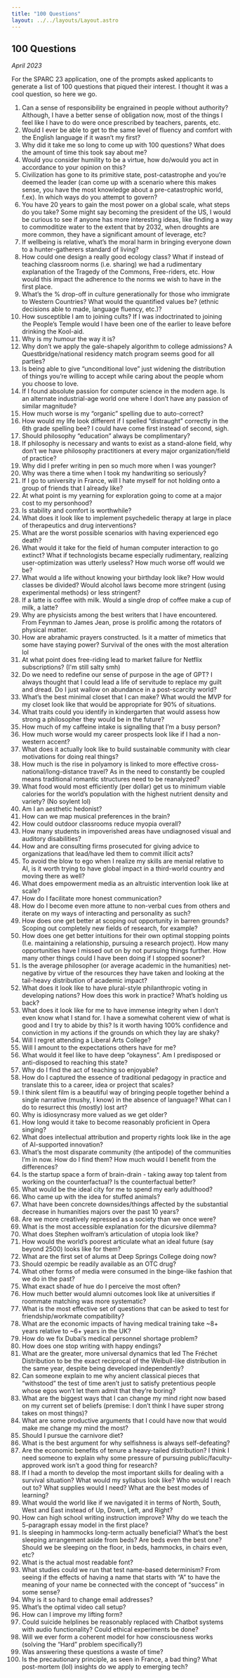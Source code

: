 ```yaml
---
title: "100 Questions"
layout: ../../layouts/Layout.astro
---
```


<h2> 100 Questions </h2>
<p><i>April 2023</i></p>

For the SPARC 23 application, one of the prompts asked applicants to generate a list of 100 questions that piqued their interest. I thought it was a cool question, so here we go.

1. Can a sense of responsibility be engrained in people without authority? Although, I have a better sense of obligation now, most of the things I feel like I have to do were once prescribed by teachers, parents, etc.
2. Would I ever be able to get to the same level of fluency and comfort with the English language if it wasn’t my first?
3. Why did it take me so long to come up with 100 questions? What does the amount of time this took say about me?
4. Would you consider humility to be a virtue, how do/would you act in accordance to your opinion on this?
5. Civilization has gone to its primitive state, post-catastrophe and you’re deemed the leader (can come up with a scenario where this makes sense, you have the most knowledge about a pre-catastrophic world, f.ex). In which ways do you attempt to govern?
6. You have 20 years to gain the most power on a global scale, what steps do you take? Some might say becoming the president of the US, I would be curious to see if anyone has more interesting ideas, like finding a way to commoditize water to the extent that by 2032, when droughts are more common, they have a significant amount of leverage, etc?
7. If wellbeing is relative, what’s the moral harm in bringing everyone down to a hunter-gatherers standard of living?
8. How could one design a really good ecology class? What if instead of teaching classroom norms (i.e. sharing) we had a rudimentary explanation of the Tragedy of the Commons, Free-riders, etc. How would this impact the adherence to the norms we wish to have in the first place.
9. What’s the % drop-off in culture generationally for those who immigrate to Western Countries? What would the quantified values be? (ethnic decisions able to made, language fluency, etc.)?
10. How susceptible I am to joining cults? If I was indoctrinated to joining the People’s Temple would I have been one of the earlier to leave before drinking the Kool-aid.
11. Why is my humour the way it is?
12. Why don’t we apply the gale-shapely algorithm to college admissions? A Questbridge/national residency match program seems good for all parties?
13. Is being able to give “unconditional love” just widening the distribution of things you’re willing to accept while caring about the people whom you choose to love.
14. If I found absolute passion for computer science in the modern age. Is an alternate industrial-age world one where I don’t have any passion of similar magnitude?
15. How much worse is my “organic” spelling due to auto-correct?
16. How would my life look different if I spelled “distraught” correctly in the 6th grade spelling bee? I could have come first instead of second, sigh.
17. Should philosophy “education” always be complimentary?
18. If philosophy is necessary and wants to exist as a stand-alone field, why don’t we have philosophy practitioners at every major organization/field of practice?
19. Why did I prefer writing in pen so much more when I was younger?
20. Why was there a time when I took my handwriting so seriously?
21. If I go to university in France, will I hate myself for not holding onto a group of friends that I already like?
22. At what point is my yearning for exploration going to come at a major cost to my personhood?
23. Is stability and comfort is worthwhile?
24. What does it look like to implement psychedelic therapy at large in place of therapeutics and drug interventions?
25. What are the worst possible scenarios with having experienced ego death?
26. What would it take for the field of human computer interaction to go extinct? What if technologists became especially rudimentary, realizing user-optimization was utterly useless? How much worse off would we be?
27. What would a life without knowing your birthday look like? How would classes be divided? Would alcohol laws become more stringent (using experimental methods) or less stringent?
28. If a latte is coffee with milk. Would a single drop of coffee make a cup of milk, a latte?
29. Why are physicists among the best writers that I have encountered. From Feynman to James Jean, prose is prolific among the rotators of physical matter.
30. How are abrahamic prayers constructed. Is it a matter of mimetics that some have staying power? Survival of the ones with the most alteration lol
31. At what point does free-riding lead to market failure for Netflix subscriptions? (I'm still salty smh)
32. Do we need to redefine our sense of purpose in the age of GPT? I always thought that I could lead a life of servitude to replace my guilt and dread. Do I just wallow on abundance in a post-scarcity world?
33. What’s the best minimal closet that I can make? What would the MVP for my closet look like that would be appropriate for 90% of situations.
34. What traits could you identify in kindergarten that would assess how strong a philosopher they would be in the future?
35. How much of my caffeine intake is signalling that I’m a busy person?
36. How much worse would my career prospects look like if I had a non-western accent?
37. What does it actually look like to build sustainable community with clear motivations for doing real things?
38. How much is the rise in polyamory is linked to more effective cross-national/long-distance travel? As in the need to constantly be coupled means traditional romantic structures need to be reanalyzed?
39. What food would most efficiently (per dollar) get us to minimum viable calories for the world’s population with the highest nutrient density and variety? (No soylent lol) 
40. Am I an aesthetic hedonist?
41. How can we map musical preferences in the brain?
42. How could outdoor classrooms reduce myopia overall?
43. How many students in impoverished areas have undiagnosed visual and auditory disabilities?
44. How and are consulting firms prosecuted for giving advice to organizations that lead/have led them to commit illicit acts?
45. To avoid the blow to ego when I realize my skills are menial relative to AI, is it worth trying to have global impact in a third-world country and moving there as well?
46. What does empowerment media as an altruistic intervention look like at scale? 
47. How do I facilitate more honest communication?
48. How do I become even more attune to non-verbal cues from others and iterate on my ways of interacting and personality as such?
49. How does one get better at scoping out opportunity in barren grounds? Scoping out completely new fields of research, for example?
50. How does one get better intuitions for their own optimal stopping points (I.e. maintaining a relationship, pursuing a research project). How many opportunities have I missed out on by not pursuing things further. How many other things could I have been doing if I stopped sooner?
51. Is the average philosopher (or average academic in the humanities) net-negative by virtue of the resources they have taken and looking at the tail-heavy distribution of academic impact?
52. What does it look like to have plural-style philanthropic voting in developing nations? How does this work in practice? What’s holding us back?
53. What does it look like for me to have immense integrity when I don’t even know what I stand for. I have a somewhat coherent view of what is good and I try to abide by this? Is it worth having 100% confidence and conviction in my actions if the grounds on which they lay are shaky?
54. Will I regret attending a Liberal Arts College?
55. Will I amount to the expectations others have for me?
56. What would it feel like to have deep “okayness”. Am I predisposed or anti-disposed to reaching this state?
57. Why do I find the act of teaching so enjoyable?
58.  How do I captured the essence of traditional pedagogy in practice and translate this to a career, idea or project that scales?
59. I think silent film is a beautiful way of bringing people together behind a single narrative (mushy, I know) in the absence of language? What can I do to resurrect this (mostly) lost art?
60. Why is idiosyncrasy more valued as we get older? 
61. How long would it take to become reasonably proficient in Opera singing?
62. What does intellectual attribution and property rights look like in the age of AI-supported innovation?
63. What’s the most disparate community (the antipode) of the communities I’m in now. How do I find them? How much would I benefit from the differences?
64. Is the startup space a form of brain-drain - taking away top talent from working on the counterfactual? Is the counterfactual better?
65. What would be the ideal city for me to spend my early adulthood?
66. Who came up with the idea for stuffed animals?
67. What have been concrete downsides/things affected by the substantial decrease in humanities majors over the past 10 years?
68. Are we more creatively repressed as a society than we once were?
69. What is the most accessible explanation for the dicursive dilemma?
70. What does Stephen wolfram’s articulation of utopia look like?
71. How would the world’s poorest articulate what an ideal future (say beyond 2500) looks like for them?
72. What are the first set of alums at Deep Springs College doing now?
73. Should ozempic be readily available as an OTC drug?
74. What other forms of media were consumed in the binge-like fashion that we do in the past?
75. What exact shade of hue do I perceive the most often?
76. How much better would alumni outcomes look like at universities if roommate matching was more systematic?
77. What is the most effective set of questions that can be asked to test for friendship/workmate compatibility?
78. What are the economic impacts of having medical training take ~8+ years relative to ~6+ years in the UK?
79. How do we fix Dubai’s medical personnel shortage problem?
80. How does one stop writing with happy endings?
81. What are the greater, more universal dynamics that led The Fréchet Distribution to be the exact reciprocal of the Weibull-like distribution in the same year, despite being developed independently?
82. Can someone explain to me why ancient classical pieces that “withstood” the test of time aren’t just to satisfy pretentious people whose egos won’t let them admit that they’re boring?
83. What are the biggest ways that I can change my mind right now based on my current set of beliefs (premise: I don’t think I have super strong takes on most things)?
84. What are some productive arguments that I could have now that would make me change my mind the most?
85. Should I pursue the carnivore diet?
86. What is the best argument for why selfishness is always self-defeating?
87. Are the economic benefits of tenure a heavy-tailed distribution? I think I need someone to explain why some pressure of pursuing public/faculty-approved work isn’t a good thing for research?
88. If I had a month to develop the most important skills for dealing with a survival situation? What would my syllabus look like? Who would I reach out to? What supplies would I need? What are the best modes of learning?
89. What would the world like if we navigated it in terms of North, South, West and East instead of Up, Down, Left, and Right?
90. How can high school writing instruction improve? Why do we teach the 5-paragraph essay model in the first place?
91. Is sleeping in hammocks long-term actually beneficial? What’s the best sleeping arrangement aside from beds? Are beds even the best one? Should we be sleeping on the floor, in beds, hammocks, in chairs even, etc?
92. What is the actual most readable font?
93. What studies could we run that test name-based determinism? From seeing if the effects of having a name that starts with “A” to have the meaning of your name be connected with the concept of “success” in some sense?
94. Why is it so hard to change email addresses?
95. What’s the optimal video call setup?
96. How can I improve my lifting form?
97. Could suicide helplines be reasonably replaced with Chatbot systems with audio functionality? Could ethical experiments be done?
98. Will we ever form a coherent model for how consciousness works (solving the “Hard” problem specifically?)
99. Was answering these questions a waste of time?
100. Is the precautionary principle, as seen in France, a bad thing? What post-mortem (lol) insights do we apply to emerging tech?

